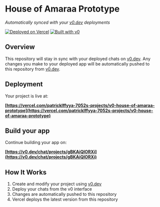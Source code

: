# House of Amaraa Prototype

*Automatically synced with your [v0.dev](https://v0.dev) deployments*

[![Deployed on Vercel](https://img.shields.io/badge/Deployed%20on-Vercel-black?style=for-the-badge&logo=vercel)](https://vercel.com/patricklffyya-7052s-projects/v0-house-of-amaraa-prototype)
[![Built with v0](https://img.shields.io/badge/Built%20with-v0.dev-black?style=for-the-badge)](https://v0.dev/chat/projects/gBKAiQlORXi)

## Overview

This repository will stay in sync with your deployed chats on [v0.dev](https://v0.dev).
Any changes you make to your deployed app will be automatically pushed to this repository from [v0.dev](https://v0.dev).

## Deployment

Your project is live at:

**[https://vercel.com/patricklffyya-7052s-projects/v0-house-of-amaraa-prototype](https://vercel.com/patricklffyya-7052s-projects/v0-house-of-amaraa-prototype)**

## Build your app

Continue building your app on:

**[https://v0.dev/chat/projects/gBKAiQlORXi](https://v0.dev/chat/projects/gBKAiQlORXi)**

## How It Works

1. Create and modify your project using [v0.dev](https://v0.dev)
2. Deploy your chats from the v0 interface
3. Changes are automatically pushed to this repository
4. Vercel deploys the latest version from this repository
